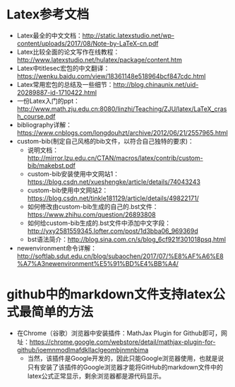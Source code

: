 # Latex参考文档
- Latex最全的中文文档：http://static.latexstudio.net/wp-content/uploads/2017/08/Note-by-LaTeX-cn.pdf
- Latex比较全面的论文写作在线教程：http://www.latexstudio.net/hulatex/package/content.htm
- Latex中titlesec宏包的中文翻译：https://wenku.baidu.com/view/18361148e518964bcf847cdc.html
- Latex常用宏包的总结及一些细节：http://blog.chinaunix.net/uid-20289887-id-1710422.html
- 一份Latex入门的ppt：http://www.math.zju.edu.cn:8080/linzhi/Teaching/ZJU/latex/LaTeX_crash_course.pdf
- bibliography详解：https://www.cnblogs.com/longdouhzt/archive/2012/06/21/2557965.html
- custom-bib(制定自己风格的bib文件，以符合自己独特的要求)：
  - 说明文档：http://mirror.lzu.edu.cn/CTAN/macros/latex/contrib/custom-bib/makebst.pdf
  - custom-bib安装使用中文网站1：https://blog.csdn.net/xueshengke/article/details/74043243
  - custom-bib使用中文网站2：https://blog.csdn.net/tinkle181129/article/details/49822171/
  - 如何修改由custom-bib生成的自己的.bst文件：https://www.zhihu.com/question/26893808
  - 如何给custom-bib生成的.bst文件中添加中文字段：http://yxy2581559345.lofter.com/post/1d3bba06_969369d
  - bst语法简介：http://blog.sina.com.cn/s/blog_6cf921f301018psq.html
- newenvironment命令详解：http://softlab.sdut.edu.cn/blog/subaochen/2017/07/%E8%AF%A6%E8%A7%A3newenvironment%E5%91%BD%E4%BB%A4/
# github中的markdown文件支持latex公式最简单的方法
- 在Chrome（谷歌）浏览器中安装插件：MathJax Plugin for Github即可，网址：https://chrome.google.com/webstore/detail/mathjax-plugin-for-github/ioemnmodlmafdkllaclgeombjnmnbima
  - 当然，该插件是Google开发的，因此只能Google浏览器使用，也就是说只有安装了该插件的Google浏览器才能将GitHub的markdown文件中的latex公式正常显示，剩余浏览器都是源代码显示。
